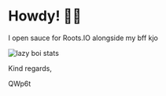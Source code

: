 # Howdy! 👋🏻

I open sauce for Roots.IO alongside my bff kjo

![lazy boi stats](https://github-readme-stats.vercel.app/api/?username=qwp6t&hide=stars&show_icons=true&line_height=27&bg_color=222762&text_color=838ad3&title_color=fff&icon_color=969cda&count_private=true&custom_title=lazy%20boi%20stats)

Kind regards,

QWp6t
